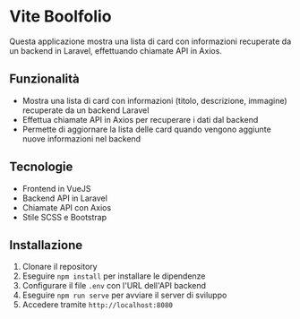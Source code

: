 # Vite Boolfolio

Questa applicazione mostra una lista di card con informazioni recuperate da un backend in Laravel, effettuando chiamate API in Axios.

## Funzionalità

- Mostra una lista di card con informazioni (titolo, descrizione, immagine) recuperate da un backend Laravel
- Effettua chiamate API in Axios per recuperare i dati dal backend
- Permette di aggiornare la lista delle card quando vengono aggiunte nuove informazioni nel backend

## Tecnologie

- Frontend in VueJS
- Backend API in Laravel
- Chiamate API con Axios
- Stile SCSS e Bootstrap

## Installazione

1. Clonare il repository
2. Eseguire `npm install` per installare le dipendenze
3. Configurare il file `.env` con l'URL dell'API backend
4. Eseguire `npm run serve` per avviare il server di sviluppo
5. Accedere tramite `http://localhost:8080`
